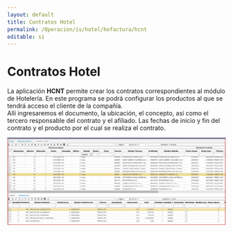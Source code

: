```yaml
---
layout: default
title: Contratos Hotel
permalink: /Operacion/is/hotel/hofactura/hcnt
editable: si
---
```


# Contratos Hotel

La aplicación **HCNT** permite crear los contratos correspondientes al módulo de Hotelería. En este programa se podrá configurar los productos al que se tendrá acceso el cliente de la compañía.  
Allí ingresaremos el documento, la ubicación, el concepto, así como el tercero responsable del contrato y el afiliado. Las fechas de inicio y fin del contrato y el producto por el cual se realiza el contrato.  

![](hcnt3.png)




